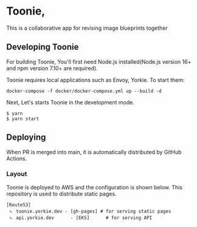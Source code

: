 # Toonie,

This is a collaborative app for revising image blueprints together

## Developing Toonie

For building Toonie, You'll first need Node.js installed(Node.js version 16+ and npm version 7.10+ are required).

Toonie requires local applications such as Envoy, Yorkie. To start them:

```
docker-compose -f docker/docker-compose.yml up --build -d
```

Next, Let's starts Toonie in the development mode.

```
$ yarn
$ yarn start
```

## Deploying

When PR is merged into main, it is automatically distributed by GitHub Actions.

### Layout

Toonie is deployed to AWS and the configuration is shown below. This repository is used to distribute static pages.

```
[Route53]
 ㄴ toonie.yorkie.dev - [gh-pages] # for serving static pages
 ㄴ api.yorkie.dev      - [EKS]      # for serving API
```
